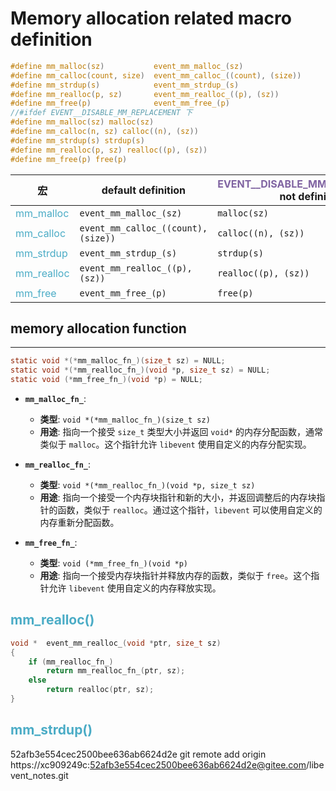 # Memory allocation related macro definition
 
```c
#define mm_malloc(sz) 			event_mm_malloc_(sz)
#define mm_calloc(count, size) 	event_mm_calloc_((count), (size))
#define mm_strdup(s) 			event_mm_strdup_(s)
#define mm_realloc(p, sz) 		event_mm_realloc_((p), (sz))
#define mm_free(p) 				event_mm_free_(p)
//#ifdef EVENT__DISABLE_MM_REPLACEMENT 下
#define mm_malloc(sz) malloc(sz)
#define mm_calloc(n, sz) calloc((n), (sz))
#define mm_strdup(s) strdup(s)
#define mm_realloc(p, sz) realloc((p), (sz))
#define mm_free(p) free(p)
```


| 宏                                       | default definition                  | <font color="#8064a2">EVENT__DISABLE_MM_REPLACEMENT</font> not definition |
| --------------------------------------- | ----------------------------------- | ------------------------------------------------------------------------- |
| <font color="#4bacc6">mm_malloc</font>  | `event_mm_malloc_(sz)`              | `malloc(sz)`                                                              |
| <font color="#4bacc6">mm_calloc</font>  | `event_mm_calloc_((count), (size))` | `calloc((n), (sz))`                                                       |
| <font color="#4bacc6">mm_strdup</font>  | `event_mm_strdup_(s)`               | `strdup(s)`                                                               |
| <font color="#4bacc6">mm_realloc</font> | `event_mm_realloc_((p),(sz))`       | `realloc((p), (sz))`                                                      |
| <font color="#4bacc6">mm_free</font>    | `event_mm_free_(p)`                 | `free(p)`                                                                 |
## memory allocation function
---
```c
static void *(*mm_malloc_fn_)(size_t sz) = NULL;
static void *(*mm_realloc_fn_)(void *p, size_t sz) = NULL;
static void (*mm_free_fn_)(void *p) = NULL;
```

- **`mm_malloc_fn_`**:
    
    - **类型**: `void *(*mm_malloc_fn_)(size_t sz)`
    - **用途**: 指向一个接受 `size_t` 类型大小并返回 `void*` 的内存分配函数，通常类似于 `malloc`。这个指针允许 `libevent` 使用自定义的内存分配实现。
- **`mm_realloc_fn_`**:
    
    - **类型**: `void *(*mm_realloc_fn_)(void *p, size_t sz)`
    - **用途**: 指向一个接受一个内存块指针和新的大小，并返回调整后的内存块指针的函数，类似于 `realloc`。通过这个指针，`libevent` 可以使用自定义的内存重新分配函数。
- **`mm_free_fn_`**:
    
    - **类型**: `void (*mm_free_fn_)(void *p)`
    - **用途**: 指向一个接受内存块指针并释放内存的函数，类似于 `free`。这个指针允许 `libevent` 使用自定义的内存释放实现。
## <font color="#4bacc6">mm_realloc()</font>

```c
void *  event_mm_realloc_(void *ptr, size_t sz)  
{  
    if (mm_realloc_fn_)  
        return mm_realloc_fn_(ptr, sz);  
    else  
        return realloc(ptr, sz);  
}
```

## <font color="#4bacc6">mm_strdup()</font>
 52afb3e554cec2500bee636ab6624d2e
git remote add origin https://xc909249c:52afb3e554cec2500bee636ab6624d2e@gitee.com/libevent_notes.git